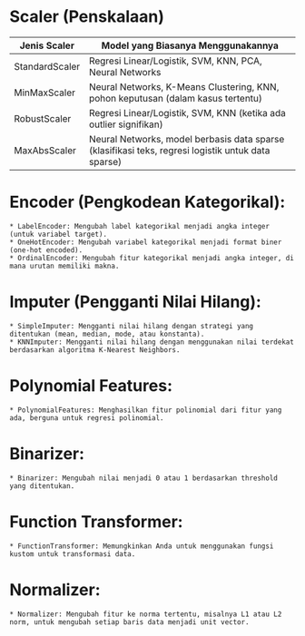 # Scaler (Penskalaan)
| Jenis Scaler| Model yang Biasanya Menggunakannya |
|-------------|-------------|
| StandardScaler | Regresi Linear/Logistik, SVM, KNN, PCA, Neural Networks |
| MinMaxScaler | Neural Networks, K-Means Clustering, KNN, pohon keputusan (dalam kasus tertentu) |
| RobustScaler | Regresi Linear/Logistik, SVM, KNN (ketika ada outlier signifikan) |
| MaxAbsScaler | Neural Networks, model berbasis data sparse (klasifikasi teks, regresi logistik untuk data sparse) |


# Encoder (Pengkodean Kategorikal):
    * LabelEncoder: Mengubah label kategorikal menjadi angka integer (untuk variabel target).
    * OneHotEncoder: Mengubah variabel kategorikal menjadi format biner (one-hot encoded).
    * OrdinalEncoder: Mengubah fitur kategorikal menjadi angka integer, di mana urutan memiliki makna.

# Imputer (Pengganti Nilai Hilang):
    * SimpleImputer: Mengganti nilai hilang dengan strategi yang ditentukan (mean, median, mode, atau konstanta).
    * KNNImputer: Mengganti nilai hilang dengan menggunakan nilai terdekat berdasarkan algoritma K-Nearest Neighbors.

# Polynomial Features:
    * PolynomialFeatures: Menghasilkan fitur polinomial dari fitur yang ada, berguna untuk regresi polinomial.

# Binarizer:
    * Binarizer: Mengubah nilai menjadi 0 atau 1 berdasarkan threshold yang ditentukan.

# Function Transformer:
    * FunctionTransformer: Memungkinkan Anda untuk menggunakan fungsi kustom untuk transformasi data.

# Normalizer:
    * Normalizer: Mengubah fitur ke norma tertentu, misalnya L1 atau L2 norm, untuk mengubah setiap baris data menjadi unit vector.